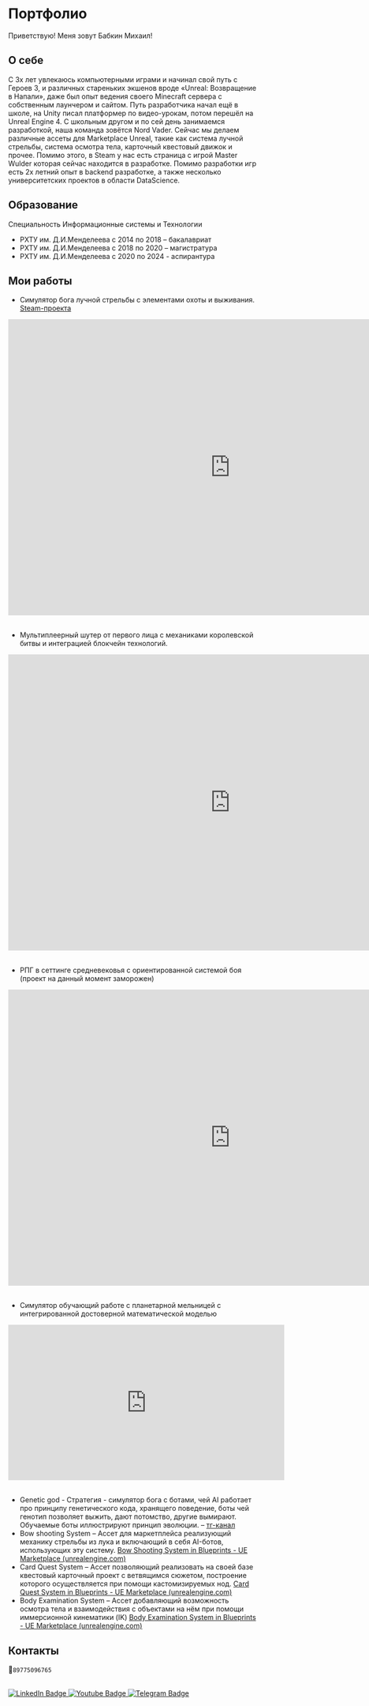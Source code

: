 # Портфолио
Приветствую! Меня зовут Бабкин Михаил!

## О себе

С 3х лет увлекаюсь компьютерными играми и начинал свой путь с Героев 3, и различных стареньких экшенов вроде «Unreal: Возвращение в Напали», даже был опыт ведения своего Minecraft сервера с собственным лаунчером и сайтом. Путь разработчика начал ещё в школе, на Unity писал платформер по видео-урокам, потом перешёл на Unreal Engine 4. С школьным другом и по сей день занимаемся разработкой, наша команда зовётся Nord Vader. Сейчас мы делаем различные ассеты для Marketplace Unreal, такие как система лучной стрельбы, система осмотра тела, карточный квестовый движок и прочее. Помимо этого, в Steam у нас есть страница с игрой Master Wulder которая сейчас находится в разработке. Помимо разработки игр есть 2х летний опыт в backend разработке, а также несколько университетских проектов в области DataScience. 


## Образование
Специальность Информационные системы и Технологии
- РХТУ им. Д.И.Менделеева с 2014 по 2018 – бакалавриат 
- РХТУ им. Д.И.Менделеева с 2018 по 2020 – магистратура
- РХТУ им. Д.И.Менделеева с 2020 по 2024 - аспирантура 

## Мои работы

* Симулятор бога лучной стрельбы с элементами охоты и выживания. [Steam-проекта](https://store.steampowered.com/app/1915880/Master_Wulder/)

<iframe width="900" height="600" src="https://www.youtube.com/embed/mE9uWLYWd10" title="YouTube video player" frameborder="0" allow="accelerometer; autoplay; clipboard-write; encrypted-media; gyroscope; picture-in-picture" allowfullscreen></iframe>
<br></br>

* Мультиплеерный шутер от первого лица с механиками королевской битвы и интеграцией блокчейн технологий.

<iframe width="900" height="600" src="https://www.youtube.com/embed/sCciS7fTOAc" title="YouTube video player" frameborder="0" allow="accelerometer; autoplay; clipboard-write; encrypted-media; gyroscope; picture-in-picture" allowfullscreen></iframe>
<br></br>


* РПГ в сеттинге средневековья с ориентированной системой боя (проект на данный момент заморожен)

<iframe src="https://vk.com/video_ext.php?oid=176050059&id=456240193&hash=b854097d2e116d79&hd=2" width="900" height="600" allow="encrypted-media; fullscreen; picture-in-picture;" frameborder="0" allowfullscreen></iframe>
<br></br>

* Симулятор обучающий работе с планетарной мельницей с интегрированной достоверной математической моделью  
<iframe width="560" height="315" src="https://www.youtube.com/embed/JqXQreq_nKM" title="YouTube video player" frameborder="0" allow="accelerometer; autoplay; clipboard-write; encrypted-media; gyroscope; picture-in-picture" allowfullscreen></iframe>
<br></br>

* Genetic god - Стратегия - симулятор бога с ботами, чей AI работает про принципу генетического кода, хранящего поведение, боты чей генотип позволяет выжить, дают потомство, другие вымирают. Обучаемые боты иллюстрируют принцип эволюции. – [тг-канал](https://t.me/geneticGod)
* Bow shooting System – Ассет для маркетплейса реализующий механику стрельбы из лука и включающий в себя AI-ботов, использующих эту систему. [Bow Shooting System in Blueprints - UE Marketplace (unrealengine.com)](https://www.unrealengine.com/marketplace/en-US/product/bow-shooting-system)
* Card Quest System – Ассет позволяющий реализовать на своей базе квестовый карточный проект с ветвящимся сюжетом, построение которого осуществляется при помощи кастомизируемых нод. [Card Quest System in Blueprints - UE Marketplace (unrealengine.com)](https://www.unrealengine.com/marketplace/en-US/product/card-quest-system)
* Body Examination System – Ассет добавляющий возможность осмотра тела и взаимодействия с объектами на нём при помощи иммерсионной кинематики (IK) [Body Examination System in Blueprints - UE Marketplace (unrealengine.com)](https://www.unrealengine.com/marketplace/en-US/product/body-examination-system)


## Контакты
📱``89775096765``
<br></br>

<div id="badges" style="align=center">
  <a href="https://www.linkedin.com/mwlite/in/mikhail-babkin">
    <img src="https://img.shields.io/badge/LinkedIn-blue?style=for-the-badge&logo=linkedin&logoColor=white" alt="LinkedIn Badge"/>
  </a>
  <a href="https://www.youtube.com/user/mihanj170">
    <img src="https://img.shields.io/badge/YouTube-red?style=for-the-badge&logo=youtube&logoColor=white" alt="Youtube Badge"/>
  </a>
  <a href="https://t.me/Shar170">
    <img src="https://img.shields.io/badge/Telegram-blue?style=for-the-badge&logo=telegram&logoColor=white" alt="Telegram Badge"/>
  </a>
</div>
